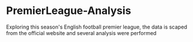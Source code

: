 # PremierLeague-Analysis
Exploring this season's English football premier league, the data is scaped from the official website and several analysis were performed
